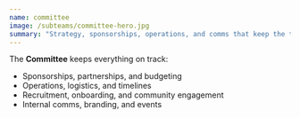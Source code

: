 ```yaml
---
name: committee
image: /subteams/committee-hero.jpg
summary: "Strategy, sponsorships, operations, and comms that keep the team running."
---
```


The **Committee** keeps everything on track:

- Sponsorships, partnerships, and budgeting
- Operations, logistics, and timelines
- Recruitment, onboarding, and community engagement
- Internal comms, branding, and events

